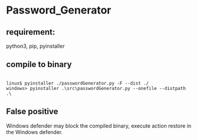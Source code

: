 # Password_Generator

## requirement:
python3, pip, pyinstaller

## compile to binary

```shell

linux$ pyinstaller ./passwordGenerator.py -F --dist ./
windows> pyinstaller .\src\passwordGenerator.py --onefile --distpath .\
```

## False positive
Windows defender may block the compiled binary, execute action restore in the Windows defender.